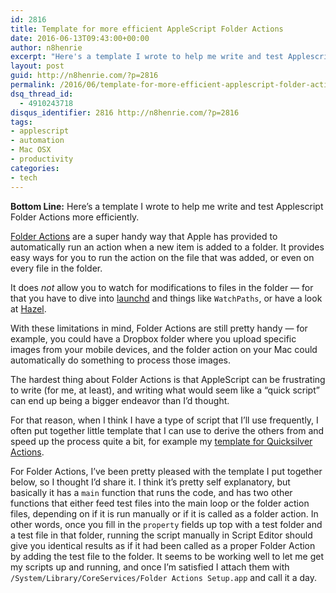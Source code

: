 ```yaml
---
id: 2816
title: Template for more efficient AppleScript Folder Actions
date: 2016-06-13T09:43:00+00:00
author: n8henrie
excerpt: "Here's a template I wrote to help me write and test Applescript Folder Actions more efficiently."
layout: post
guid: http://n8henrie.com/?p=2816
permalink: /2016/06/template-for-more-efficient-applescript-folder-actions/
dsq_thread_id:
  - 4910243718
disqus_identifier: 2816 http://n8henrie.com/?p=2816
tags:
- applescript
- automation
- Mac OSX
- productivity
categories:
- tech
---
```

**Bottom Line:** Here’s a template I wrote to help me write and test Applescript Folder Actions more efficiently.<!--more-->

<a href="https://developer.apple.com/library/mac/documentation/AppleScript/Conceptual/AppleScriptLangGuide/reference/ASLR_folder_actions.html" target="_blank">Folder Actions</a> are a super handy way that Apple has provided to automatically run an action when a new item is added to a folder. It provides easy ways for you to run the action on the file that was added, or even on every file in the folder.

It does _not_ allow you to watch for modifications to files in the folder — for that you have to dive into <a href="https://developer.apple.com/library/prerelease/mac/documentation/Darwin/Reference/ManPages/man5/launchd.plist.5.html" target="_blank">launchd</a> and things like `WatchPaths`, or have a look at <a href="https://www.noodlesoft.com/hazel.php" target="_blank">Hazel</a>.

With these limitations in mind, Folder Actions are still pretty handy — for example, you could have a Dropbox folder where you upload specific images from your mobile devices, and the folder action on your Mac could automatically do something to process those images.

The hardest thing about Folder Actions is that AppleScript can be frustrating to write (for me, at least), and writing what would seem like a “quick script” can end up being a bigger endeavor than I’d thought.

For that reason, when I think I have a type of script that I’ll use frequently, I often put together little template that I can use to derive the others from and speed up the process quite a bit, for example my [template for Quicksilver Actions](http://n8henrie.com/2013/03/template-for-writing-quicksilver-actions-in-applescript/).

For Folder Actions, I’ve been pretty pleased with the template I put together below, so I thought I’d share it. I think it’s pretty self explanatory, but basically it has a `main` function that runs the code, and has two other functions that either feed test files into the main loop or the folder action files, depending on if it is run manually or if it is called as a folder action. In other words, once you fill in the `property` fields up top with a test folder and a test file in that folder, running the script manually in Script Editor should give you identical results as if it had been called as a proper Folder Action by adding the test file to the folder. It seems to be working well to let me get my scripts up and running, and once I’m satisfied I attach them with `/System/Library/CoreServices/Folder Actions Setup.app` and call it a day.

<script src="https://gist.github.com/n8henrie/4e06cdaba21341e5ad93.js"></script>
